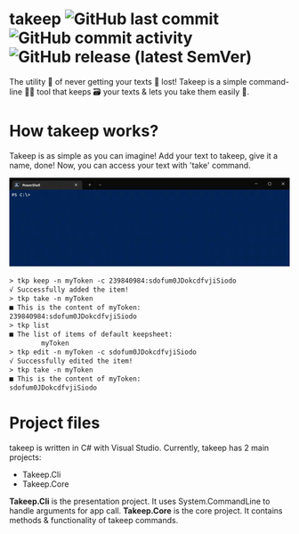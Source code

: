 # takeep ![GitHub last commit](https://img.shields.io/github/last-commit/matinmn87/takeep?color=7676ec&logo=github&style=flat-square) ![GitHub commit activity](https://img.shields.io/github/commit-activity/w/matinmn87/takeep?color=7676ec&logo=git&logoColor=ffffff&style=flat-square) ![GitHub release (latest SemVer)](https://img.shields.io/github/v/release/matinmn87/takeep?color=%237676ec&label=latest%20release&style=flat-square)
The utility 🔧 of never getting your texts 📃 lost! Takeep is a simple command-line 🧑‍💻 tool that keeps 🗃️ your texts & lets you take them easily 🙂.

# How takeep works?
Takeep is as simple as you can imagine! Add your text to takeep, give it a name, done! Now, you can access your text with 'take' command.

![takeep commands' overview](/files/takeepCommandsPreview.gif)

```
> tkp keep -n myToken -c 239840984:sdofum0JDokcdfvjiSiodo
√ Successfully added the item!
> tkp take -n myToken
■ This is the content of myToken:
239840984:sdofum0JDokcdfvjiSiodo
> tkp list
■ The list of items of default keepsheet:
        myToken
> tkp edit -n myToken -c sdofum0JDokcdfvjiSiodo
√ Successfully edited the item!
> tkp take -n myToken
■ This is the content of myToken:
sdofum0JDokcdfvjiSiodo
```

# Project files
takeep is written in C# with Visual Studio. Currently, takeep has 2 main projects:
- Takeep.Cli
- Takeep.Core

**Takeep.Cli** is the presentation project. It uses System.CommandLine to handle arguments for app call.
**Takeep.Core** is the core project. It contains methods & functionality of takeep commands.
